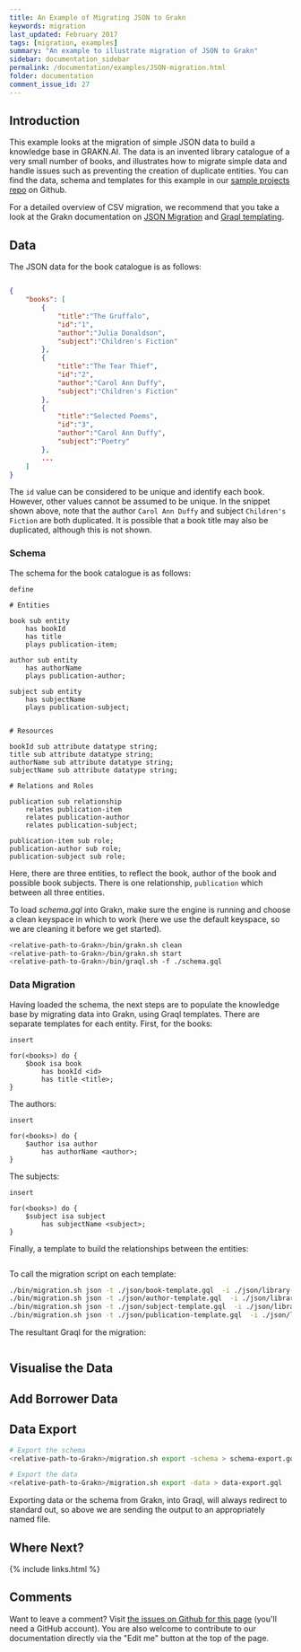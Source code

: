 ```yaml
---
title: An Example of Migrating JSON to Grakn
keywords: migration
last_updated: February 2017
tags: [migration, examples]
summary: "An example to illustrate migration of JSON to Grakn"
sidebar: documentation_sidebar
permalink: /documentation/examples/JSON-migration.html
folder: documentation
comment_issue_id: 27
---
```



## Introduction

This example looks at the migration of simple JSON data to build a knowledge base in GRAKN.AI. The data is an invented library catalogue of a very small number of books, and illustrates how to migrate simple data and handle issues such as preventing the creation of duplicate entities. You can find the data, schema and templates for this example in our [sample projects repo](https://github.com/graknlabs/sample-projects/tree/master/example-json-migration-library) on Github.

For a detailed overview of CSV migration, we recommend that you take a look at the Grakn documentation on [JSON Migration](https://grakn.ai/pages/documentation/migration/JSON-migration.html) and [Graql templating](https://grakn.ai/pages/documentation/graql/graql-templating.html).  

## Data

The JSON data for the book catalogue is as follows:

```json

{
    "books": [
        {
            "title":"The Gruffalo",
            "id":"1",
            "author":"Julia Donaldson",
            "subject":"Children's Fiction"
        },
        {
            "title":"The Tear Thief",
            "id":"2",
            "author":"Carol Ann Duffy",
            "subject":"Children's Fiction"
        },
        {
            "title":"Selected Poems",
            "id":"3",
            "author":"Carol Ann Duffy",
            "subject":"Poetry"
        },
        ...
    ]
}
```

The `id` value can be considered to be unique and identify each book. However, other values cannot be assumed to be unique. In the snippet shown above, note that the author `Carol Ann Duffy` and subject `Children's Fiction` are both duplicated. It is possible that a book title may also be duplicated, although this is not shown.

### Schema

The schema for the book catalogue is as follows:

```graql
define

# Entities

book sub entity
	has bookId
	has title
	plays publication-item;

author sub entity
	has authorName
	plays publication-author;

subject sub entity
	has subjectName
	plays publication-subject; 


# Resources

bookId sub attribute datatype string;
title sub attribute datatype string;
authorName sub attribute datatype string;
subjectName sub attribute datatype string;

# Relations and Roles

publication sub relationship
	relates publication-item
	relates publication-author
	relates publication-subject;

publication-item sub role;
publication-author sub role;
publication-subject sub role;

``` 

Here, there are three entities, to reflect the book, author of the book and possible book subjects. There is one relationship, `publication` which between all three entities.

To load *schema.gql* into Grakn, make sure the engine is running and choose a clean keyspace in which to work (here we use the default keyspace, so we are cleaning it before we get started). 

```bash
<relative-path-to-Grakn>/bin/grakn.sh clean
<relative-path-to-Grakn>/bin/grakn.sh start
<relative-path-to-Grakn>/bin/graql.sh -f ./schema.gql
```
		

### Data Migration

Having loaded the schema, the next steps are to populate the knowledge base by migrating data into Grakn, using Graql templates. There are separate templates for each entity. First, for the books:

```graql-template
insert

for(<books>) do {
    $book isa book
        has bookId <id>
        has title <title>;
}
```

The authors:

```graql-template
insert

for(<books>) do {
    $author isa author
        has authorName <author>;
}
```

The subjects:

```graql-template
insert

for(<books>) do {
    $subject isa subject
        has subjectName <subject>;
}
```

Finally, a template to build the relationships between the entities:


```graql-template

```

To call the migration script on each template:

```bash
./bin/migration.sh json -t ./json/book-template.gql  -i ./json/library-data.json -k grakn
./bin/migration.sh json -t ./json/author-template.gql  -i ./json/library-data.json -k grakn
./bin/migration.sh json -t ./json/subject-template.gql  -i ./json/library-data.json -k grakn
./bin/migration.sh json -t ./json/publication-template.gql  -i ./json/library-data.json -k grakn
```

The resultant Graql for the migration:

<!-- TODO -->
```graql-test-ignore

```


## Visualise the Data

## Add Borrower Data

## Data Export


```bash
# Export the schema
<relative-path-to-Grakn>/migration.sh export -schema > schema-export.gql

# Export the data
<relative-path-to-Grakn>/migration.sh export -data > data-export.gql
```

Exporting data or the schema from Grakn, into Graql, will always redirect to standard out, so above we are sending the output to an appropriately named file.

## Where Next?


{% include links.html %}

## Comments
Want to leave a comment? Visit <a href="https://github.com/graknlabs/docs/issues/27" target="_blank">the issues on Github for this page</a> (you'll need a GitHub account). You are also welcome to contribute to our documentation directly via the "Edit me" button at the top of the page.
